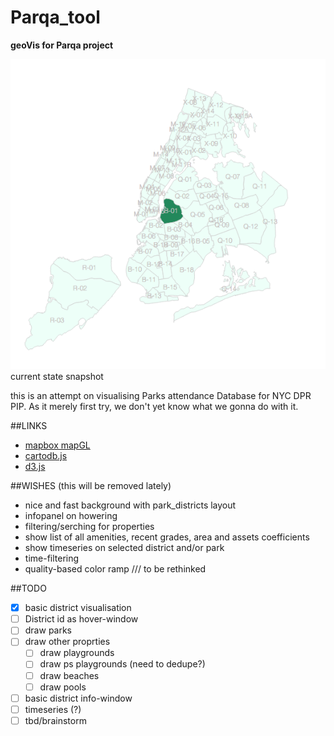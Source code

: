Parqa_tool
==========
**geoVis for Parqa project**

![Current State](img/1.png "Current state")
current state snapshot

this is an attempt on visualising Parks attendance Database 
for NYC DPR PIP. As it merely first try, we don't yet know what
we gonna do with it.

##LINKS

- [mapbox mapGL](https://github.com/mapbox/mapbox-gl-js)
- [cartodb.js](http://docs.cartodb.com/cartodb-platform/cartodb-js.html)
- [d3.js](http://d3js.org/)



##WISHES (this will be removed lately)

- nice and fast background with park_districts layout
- infopanel on howering
- filtering/serching for properties
- show list of all amenities, recent grades, area and assets coefficients
- show timeseries on selected district and/or park
- time-filtering
- quality-based color ramp
/// to be rethinked


##TODO

- [X] basic district visualisation
- [ ] District id as hover-window
- [ ] draw parks
- [ ] draw other proprties
	- [ ] draw playgrounds
	- [ ] draw ps playgrounds (need to dedupe?)
	- [ ] draw beaches
	- [ ] draw pools
- [ ] basic district info-window
- [ ] timeseries (?)
- [ ] tbd/brainstorm
